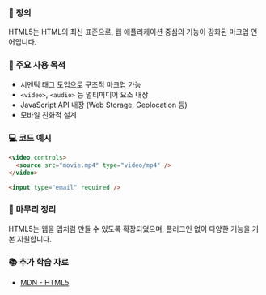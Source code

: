 ### 📘 정의

HTML5는 HTML의 최신 표준으로, 웹 애플리케이션 중심의 기능이 강화된 마크업 언어입니다.

### 🎯 주요 사용 목적

- 시멘틱 태그 도입으로 구조적 마크업 가능
- `<video>`, `<audio>` 등 멀티미디어 요소 내장
- JavaScript API 내장 (Web Storage, Geolocation 등)
- 모바일 친화적 설계

### 💻 코드 예시

```html
<video controls>
  <source src="movie.mp4" type="video/mp4" />
</video>

<input type="email" required />
```

### 🧩 마무리 정리

HTML5는 웹을 앱처럼 만들 수 있도록 확장되었으며, 플러그인 없이 다양한 기능을 기본 지원합니다.

### 📚 추가 학습 자료

- [MDN - HTML5](https://developer.mozilla.org/ko/docs/Web/Guide/HTML/HTML5)
